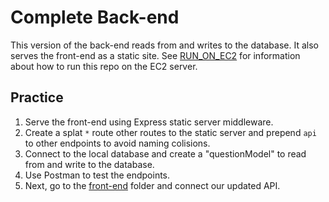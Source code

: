 # Complete Back-end
This version of the back-end reads from and writes to the database. It also serves the front-end as a static site. See [RUN_ON_EC2](../RUN_ON_EC2.md) for information about how to run this repo on the EC2 server.

## Practice
1. Serve the front-end using Express static server middleware.
2. Create a splat `*` route other routes to the static server and prepend `api` to other endpoints to avoid naming colisions.
3. Connect to the local database and create a "questionModel" to read from and write to the database.
4. Use Postman to test the endpoints.
5. Next, go to the [front-end](../front-end/README.md) folder and connect our updated API.

